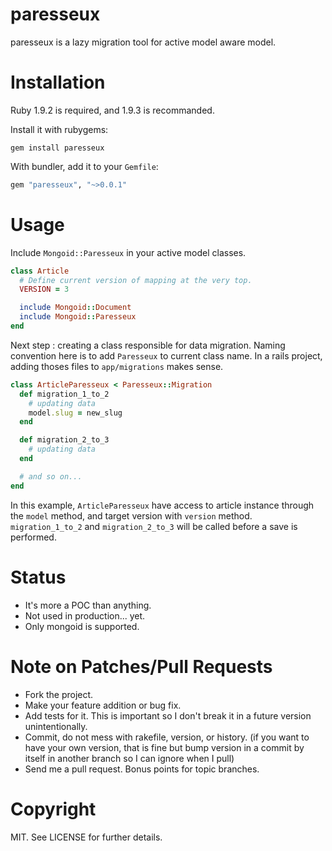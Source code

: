 # paresseux

paresseux is a lazy migration tool for active model aware model.

# Installation

Ruby 1.9.2 is required, and 1.9.3 is recommanded.

Install it with rubygems:

    gem install paresseux

With bundler, add it to your `Gemfile`:

``` ruby
gem "paresseux", "~>0.0.1"
```

# Usage

Include `Mongoid::Paresseux` in your active model classes.

``` ruby
class Article
  # Define current version of mapping at the very top.
  VERSION = 3

  include Mongoid::Document
  include Mongoid::Paresseux
end
```

Next step : creating a class responsible for data migration. Naming convention here is to add `Paresseux` to current class name.
In a rails project, adding thoses files to `app/migrations` makes sense.

``` ruby
class ArticleParesseux < Paresseux::Migration
  def migration_1_to_2
    # updating data
    model.slug = new_slug
  end

  def migration_2_to_3
    # updating data
  end

  # and so on...
end
```

In this example, `ArticleParesseux` have access to article instance through the `model` method, and target version with `version` method. `migration_1_to_2` and `migration_2_to_3` will be called before a save is performed.


# Status

* It's more a POC than anything.
* Not used in production... yet.
* Only mongoid is supported.


# Note on Patches/Pull Requests

* Fork the project.
* Make your feature addition or bug fix.
* Add tests for it. This is important so I don't break it in a future version unintentionally.
* Commit, do not mess with rakefile, version, or history. (if you want to have your own version, that is fine but bump version in a commit by itself in another branch so I can ignore when I pull)
* Send me a pull request. Bonus points for topic branches.


# Copyright

MIT. See LICENSE for further details.
